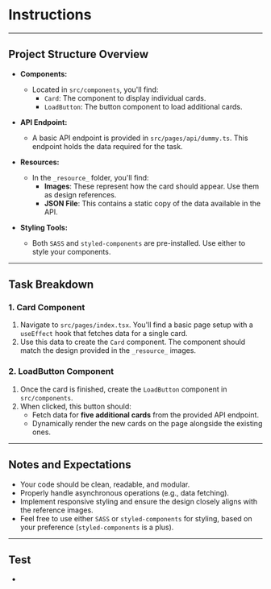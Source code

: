 # Instructions

---

## Project Structure Overview

- **Components:**
  - Located in `src/components`, you'll find:
    - `Card`: The component to display individual cards.
    - `LoadButton`: The button component to load additional cards.

- **API Endpoint:**
  - A basic API endpoint is provided in `src/pages/api/dummy.ts`. This endpoint holds the data required for the task.

- **Resources:**
  - In the `_resource_` folder, you'll find:
    - **Images**: These represent how the card should appear. Use them as design references.
    - **JSON File**: This contains a static copy of the data available in the API.

- **Styling Tools:**
  - Both `SASS` and `styled-components` are pre-installed. Use either to style your components.

---

## Task Breakdown

### 1. Card Component
1. Navigate to `src/pages/index.tsx`. You'll find a basic page setup with a `useEffect` hook that fetches data for a single card.
2. Use this data to create the `Card` component. The component should match the design provided in the `_resource_` images.

### 2. LoadButton Component
1. Once the card is finished, create the `LoadButton` component in `src/components`.
2. When clicked, this button should:
   - Fetch data for **five additional cards** from the provided API endpoint.
   - Dynamically render the new cards on the page alongside the existing ones.

---

## Notes and Expectations
- Your code should be clean, readable, and modular.
- Properly handle asynchronous operations (e.g., data fetching).
- Implement responsive styling and ensure the design closely aligns with the reference images.
- Feel free to use either `SASS` or `styled-components` for styling, based on your preference (`styled-components` is a plus).

---

## Test

- 
